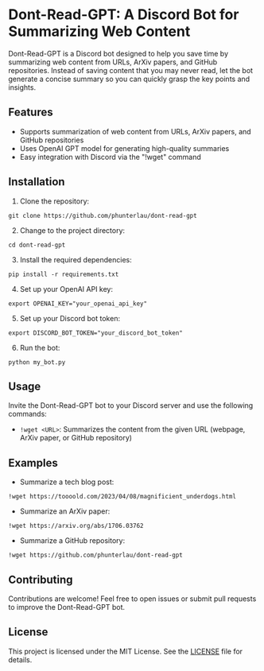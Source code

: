 # Dont-Read-GPT: A Discord Bot for Summarizing Web Content

Dont-Read-GPT is a Discord bot designed to help you save time by summarizing web content from URLs, ArXiv papers, and GitHub repositories. Instead of saving content that you may never read, let the bot generate a concise summary so you can quickly grasp the key points and insights.

## Features

- Supports summarization of web content from URLs, ArXiv papers, and GitHub repositories
- Uses OpenAI GPT model for generating high-quality summaries
- Easy integration with Discord via the "!wget" command

## Installation

1. Clone the repository:
```
git clone https://github.com/phunterlau/dont-read-gpt
```

2. Change to the project directory:
```
cd dont-read-gpt
```

3. Install the required dependencies:
```
pip install -r requirements.txt
```

4. Set up your OpenAI API key:
```
export OPENAI_KEY="your_openai_api_key"
```

5. Set up your Discord bot token:
```
export DISCORD_BOT_TOKEN="your_discord_bot_token"
```

6. Run the bot:
```
python my_bot.py
```

## Usage

Invite the Dont-Read-GPT bot to your Discord server and use the following commands:

- `!wget <URL>`: Summarizes the content from the given URL (webpage, ArXiv paper, or GitHub repository)

## Examples

- Summarize a tech blog post:
```
!wget https://toooold.com/2023/04/08/magnificient_underdogs.html
```

- Summarize an ArXiv paper:
```
!wget https://arxiv.org/abs/1706.03762
```

- Summarize a GitHub repository:
```
!wget https://github.com/phunterlau/dont-read-gpt
```

## Contributing

Contributions are welcome! Feel free to open issues or submit pull requests to improve the Dont-Read-GPT bot.

## License

This project is licensed under the MIT License. See the [LICENSE](LICENSE) file for details.
